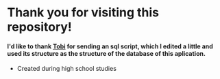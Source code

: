 # Thank you for visiting this repository!
#### I'd like to thank [Tobi](https://github.com/Tobi200774) for sending an sql script, which I edited a little and used its structure as the structure of the database of this aplication.

- Created during high school studies
